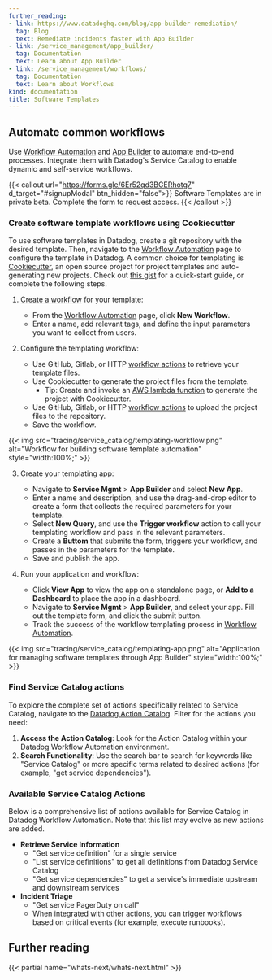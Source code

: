 ```yaml
---
further_reading:
- link: https://www.datadoghq.com/blog/app-builder-remediation/
  tag: Blog
  text: Remediate incidents faster with App Builder
- link: /service_management/app_builder/
  tag: Documentation
  text: Learn about App Builder
- link: /service_management/workflows/
  tag: Documentation
  text: Learn about Workflows
kind: documentation
title: Software Templates
---
```



## Automate common workflows
Use [Workflow Automation][1] and [App Builder][2] to automate end-to-end processes. Integrate them with Datadog's Service Catalog to enable dynamic and self-service workflows.

{{< callout url="https://forms.gle/6Er52qd3BCERhotg7" d_target="#signupModal" btn_hidden="false">}}
  Software Templates are in private beta. Complete the form to request access.
{{< /callout >}} 

### Create software template workflows using Cookiecutter
To use software templates in Datadog, create a git repository with the desired template. Then, navigate to the [Workflow Automation][3] page to configure the template in Datadog. A common choice for templating is [Cookiecutter][4], an open source project for project templates and auto-generating new projects. Check out [this gist][5] for a quick-start guide, or complete the following steps.

1. [Create a workflow][6] for your template:
   - From the [Workflow Automation][3] page, click **New Workflow**. 
   - Enter a name, add relevant tags, and define the input parameters you want to collect from users.

2. Configure the templating workflow:
   - Use GitHub, Gitlab, or HTTP [workflow actions][7] to retrieve your template files.
   - Use Cookiecutter to generate the project files from the template.
     - Tip: Create and invoke an [AWS lambda function][8] to generate the project with Cookiecutter.
   - Use GitHub, Gitlab, or HTTP [workflow actions][7] to upload the project files to the repository.
   - Save the workflow.

  {{< img src="tracing/service_catalog/templating-workflow.png" alt="Workflow for building software template automation" style="width:100%;" >}}

3. Create your templating app:
   - Navigate to **Service Mgmt** > **App Builder** and select **New App**.
   - Enter a name and description, and use the drag-and-drop editor to create a form that collects the required parameters for your template.
   - Select **New Query**, and use the **Trigger workflow** action to call your templating workflow and pass in the relevant parameters.
   - Create a **Buttom** that submits the form, triggers your workflow, and passes in the parameters for the template.
   - Save and publish the app.

4. Run your application and workflow:
   - Click **View App** to view the app on a standalone page, or **Add to a Dashboard** to place the app in a dashboard.
   - Navigate to **Service Mgmt** > **App Builder**, and select your app. Fill out the template form, and click the submit button.
   - Track the success of the workflow templating process in [Workflow Automation][3].

  {{< img src="tracing/service_catalog/templating-app.png" alt="Application for managing software templates through App Builder" style="width:100%;" >}}

### Find Service Catalog actions
To explore the complete set of actions specifically related to Service Catalog, navigate to the [Datadog Action Catalog][7]. Filter for the actions you need:

1. **Access the Action Catalog**: Look for the Action Catalog within your Datadog Workflow Automation environment.
2. **Search Functionality**: Use the search bar to search for keywords like "Service Catalog" or more specific terms related to desired actions (for example, "get service dependencies").

### Available Service Catalog Actions

Below is a comprehensive list of actions available for Service Catalog in Datadog Workflow Automation. Note that this list may evolve as new actions are added. 

- **Retrieve Service Information**
  - "Get service definition" for a single service
  - "List service definitions" to get all definitions from Datadog Service Catalog
  - "Get service dependencies" to get a service's immediate upstream and downstream services
- **Incident Triage**
  - "Get service PagerDuty on call"
  - When integrated with other actions, you can trigger workflows based on critical events (for example, execute runbooks). 

## Further reading

{{< partial name="whats-next/whats-next.html" >}}

[1]: /ja/service_management/workflows/
[2]: /ja/service_management/app_builder/
[3]: https://app.datadoghq.com/workflow
[4]: https://www.cookiecutter.io/
[5]: https://gist.github.com/enbashi/366c62ee8c5fc350d52ddabc867602d4#file-readme-md
[6]: /ja/service_management/workflows/build/#create-a-custom-workflow
[7]: /ja/service_management/workflows/actions_catalog/
[8]: /ja/service_management/workflows/actions_catalog/aws_lambda_invoke_lambda/